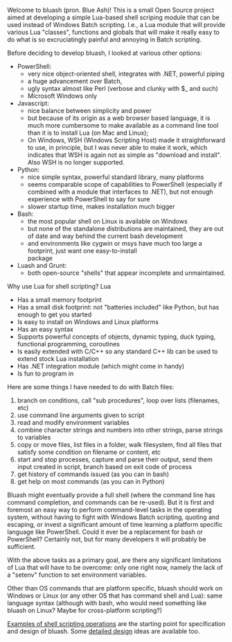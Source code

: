 Welcome to bluash (pron. Blue Ash)! This is a small Open Source project aimed at developing a simple 
Lua-based shell scriping module that can be used instead of Windows Batch scripting. I.e., a Lua module 
that will provide various Lua "classes", functions and globals that will make it really easy to do what 
is so excruciatingly painful and annoying in Batch scripting. 

Before deciding to develop bluash, I looked at various other options:

* PowerShell: 
  * very nice object-oriented shell, integrates with .NET, powerful piping
  * a huge advancement over Batch, 
  * ugly syntax almost like Perl (verbose and clunky with $_ and such) 
  * Microsoft Windows only
* Javascript: 
  * nice balance between simplicity and power 
  * but because of its origin as a web browser based language, it is much more cumbersome to make 
    available as a command line tool than it is to install Lua (on Mac and Linux); 
  * On Windows, WSH (Windows Scripting Host) made it straightforward to use, in principle, but I 
    was never able to make it work, which indicates that WSH is again not as simple as "download 
	and install". Also WSH is no longer supported.
* Python: 
  * nice simple syntax, powerful standard library, many platforms
  * seems comparable scope of capabilities to PowerShell (especially if combined with a module 
    that interfaces to .NET), but not enough experience with PowerShell to say for sure
  * slower startup time, makes installation much bigger
* Bash: 
  * the most popular shell on Linux is available on Windows
  * but none of the standalone distributions are maintained, they are out of date and way behind the 
    current bash development
  * and environments like cygwin or msys have much too large a footprint, just want one easy-to-install  
    package
* Luash and Grunt: 
  * both open-source "shells" that appear incomplete and unmaintained.

Why use Lua for shell scripting? Lua

* Has a small memory footprint
* Has a small disk footprint: not "batteries included" like Python, but has enough to get you started
* Is easy to install on Windows and Linux platforms
* Has an easy syntax
* Supports powerful concepts of objects, dynamic typing, duck typing, functional programming, coroutines
* Is easily extended with C/C++ so any standard C++ lib can be used to extend stock Lua installation
* Has .NET integration module (which might come in handy)
* Is fun to program in

Here are some things I have needed to do with Batch files: 

1. branch on conditions, call "sub procedures", loop over lists (filenames, etc)
1. use command line arguments given to script
1. read and modify environment variables
1. combine character strings and numbers into other strings, parse strings to variables
1. copy or move files, list files in a folder, walk filesystem, find all files that satisfy some 
   condition on filename or content, etc
1. start and stop processes, capture and parse their output, send them input created in script, 
   branch based on exit code of process
1. get history of commands issued (as you can in bash)
1. get help on most commands (as you can in Python)

Bluash might eventually provide a full shell (where the command line has command completion, and commands 
can be re-used). But it is first and foremost an easy way to perform command-level tasks in the operating 
system, without having to fight with Windows Batch scripting, quoting and escaping, or invest a significant 
amount of time learning a platform specific language like PowerShell. Could it ever be a replacement for 
bash or PowerShell? Certainly not, but for many developers it will probably be sufficient. 

With the above tasks as a primary goal, are there any significant limitations of Lua that will have to be 
overcome: only one right now, namely the lack of a "setenv" function to set environment variables. 

Other than OS commands that are platform specific, bluash should work on Windows or Linux (or any other OS 
that has command shell and Lua): same language syntax (although with bash, who would need something like 
bluash on Linux? Maybe for cross-platform scripting?)

[Examples of shell scripting operations](docs/UsageByExample.md) are the starting point for specification and 
design of bluash. Some [detailed design](wiki/Basic-design) ideas are available too. 